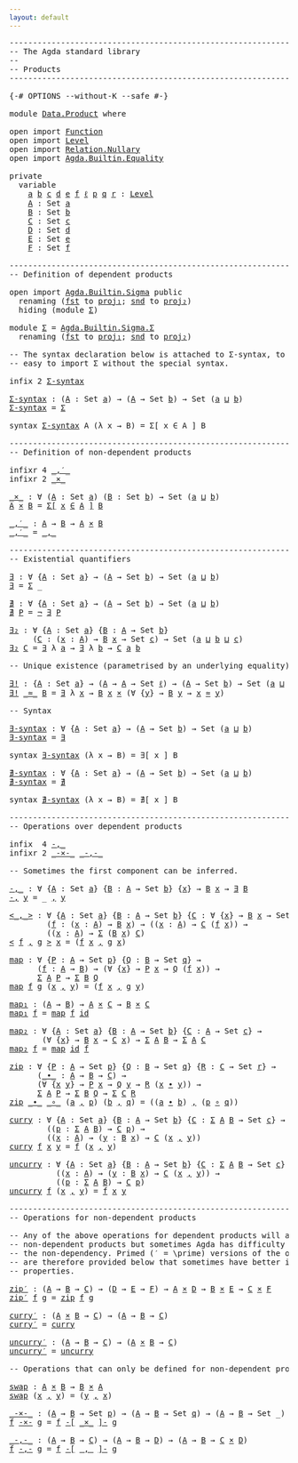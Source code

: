 ```yaml
---
layout: default
---
```


<pre class="Agda">
<a id="1" class="Comment">------------------------------------------------------------------------</a>
<a id="74" class="Comment">-- The Agda standard library</a>
<a id="103" class="Comment">--</a>
<a id="106" class="Comment">-- Products</a>
<a id="118" class="Comment">------------------------------------------------------------------------</a>

<a id="192" class="Symbol">{-#</a> <a id="196" class="Keyword">OPTIONS</a> <a id="204" class="Pragma">--without-K</a> <a id="216" class="Pragma">--safe</a> <a id="223" class="Symbol">#-}</a>

<a id="228" class="Keyword">module</a> <a id="235" href="Data.Product.html" class="Module">Data.Product</a> <a id="248" class="Keyword">where</a>

<a id="255" class="Keyword">open</a> <a id="260" class="Keyword">import</a> <a id="267" href="Function.html" class="Module">Function</a>
<a id="276" class="Keyword">open</a> <a id="281" class="Keyword">import</a> <a id="288" href="Level.html" class="Module">Level</a>
<a id="294" class="Keyword">open</a> <a id="299" class="Keyword">import</a> <a id="306" href="Relation.Nullary.html" class="Module">Relation.Nullary</a>
<a id="323" class="Keyword">open</a> <a id="328" class="Keyword">import</a> <a id="335" href="Agda.Builtin.Equality.html" class="Module">Agda.Builtin.Equality</a>

<a id="358" class="Keyword">private</a>
  <a id="368" class="Keyword">variable</a>
    <a id="381" href="Data.Product.html#381" class="Generalizable">a</a> <a id="383" href="Data.Product.html#383" class="Generalizable">b</a> <a id="385" href="Data.Product.html#385" class="Generalizable">c</a> <a id="387" href="Data.Product.html#387" class="Generalizable">d</a> <a id="389" href="Data.Product.html#389" class="Generalizable">e</a> <a id="391" href="Data.Product.html#391" class="Generalizable">f</a> <a id="393" href="Data.Product.html#393" class="Generalizable">ℓ</a> <a id="395" href="Data.Product.html#395" class="Generalizable">p</a> <a id="397" href="Data.Product.html#397" class="Generalizable">q</a> <a id="399" href="Data.Product.html#399" class="Generalizable">r</a> <a id="401" class="Symbol">:</a> <a id="403" href="Agda.Primitive.html#423" class="Postulate">Level</a>
    <a id="413" href="Data.Product.html#413" class="Generalizable">A</a> <a id="415" class="Symbol">:</a> <a id="417" class="PrimitiveType">Set</a> <a id="421" href="Data.Product.html#381" class="Generalizable">a</a>
    <a id="427" href="Data.Product.html#427" class="Generalizable">B</a> <a id="429" class="Symbol">:</a> <a id="431" class="PrimitiveType">Set</a> <a id="435" href="Data.Product.html#383" class="Generalizable">b</a>
    <a id="441" href="Data.Product.html#441" class="Generalizable">C</a> <a id="443" class="Symbol">:</a> <a id="445" class="PrimitiveType">Set</a> <a id="449" href="Data.Product.html#385" class="Generalizable">c</a>
    <a id="455" href="Data.Product.html#455" class="Generalizable">D</a> <a id="457" class="Symbol">:</a> <a id="459" class="PrimitiveType">Set</a> <a id="463" href="Data.Product.html#387" class="Generalizable">d</a>
    <a id="469" href="Data.Product.html#469" class="Generalizable">E</a> <a id="471" class="Symbol">:</a> <a id="473" class="PrimitiveType">Set</a> <a id="477" href="Data.Product.html#389" class="Generalizable">e</a>
    <a id="483" href="Data.Product.html#483" class="Generalizable">F</a> <a id="485" class="Symbol">:</a> <a id="487" class="PrimitiveType">Set</a> <a id="491" href="Data.Product.html#391" class="Generalizable">f</a>

<a id="494" class="Comment">------------------------------------------------------------------------</a>
<a id="567" class="Comment">-- Definition of dependent products</a>

<a id="604" class="Keyword">open</a> <a id="609" class="Keyword">import</a> <a id="616" href="Agda.Builtin.Sigma.html" class="Module">Agda.Builtin.Sigma</a> <a id="635" class="Keyword">public</a>
  <a id="644" class="Keyword">renaming</a> <a id="653" class="Symbol">(</a><a id="654" href="Agda.Builtin.Sigma.html#252" class="Field">fst</a> <a id="658" class="Symbol">to</a> <a id="Sigma.Σ.fst"></a><a id="661" href="Data.Product.html#661" class="Field">proj₁</a><a id="666" class="Symbol">;</a> <a id="668" href="Agda.Builtin.Sigma.html#264" class="Field">snd</a> <a id="672" class="Symbol">to</a> <a id="Sigma.Σ.snd"></a><a id="675" href="Data.Product.html#675" class="Field">proj₂</a><a id="680" class="Symbol">)</a>
  <a id="684" class="Keyword">hiding</a> <a id="691" class="Symbol">(</a><a id="692" class="Keyword">module</a> <a id="699" href="Agda.Builtin.Sigma.html#166" class="Module">Σ</a><a id="700" class="Symbol">)</a>

<a id="703" class="Keyword">module</a> <a id="Σ"></a><a id="710" href="Data.Product.html#710" class="Module">Σ</a> <a id="712" class="Symbol">=</a> <a id="714" href="Agda.Builtin.Sigma.html#166" class="Module">Agda.Builtin.Sigma.Σ</a>
  <a id="737" class="Keyword">renaming</a> <a id="746" class="Symbol">(</a><a id="747" href="Agda.Builtin.Sigma.html#252" class="Field">fst</a> <a id="751" class="Symbol">to</a> <a id="Sigma.Σ.fst"></a><a id="754" href="Data.Product.html#754" class="Field">proj₁</a><a id="759" class="Symbol">;</a> <a id="761" href="Agda.Builtin.Sigma.html#264" class="Field">snd</a> <a id="765" class="Symbol">to</a> <a id="Sigma.Σ.snd"></a><a id="768" href="Data.Product.html#768" class="Field">proj₂</a><a id="773" class="Symbol">)</a>

<a id="776" class="Comment">-- The syntax declaration below is attached to Σ-syntax, to make it</a>
<a id="844" class="Comment">-- easy to import Σ without the special syntax.</a>

<a id="893" class="Keyword">infix</a> <a id="899" class="Number">2</a> <a id="901" href="Data.Product.html#911" class="Function">Σ-syntax</a>

<a id="Σ-syntax"></a><a id="911" href="Data.Product.html#911" class="Function">Σ-syntax</a> <a id="920" class="Symbol">:</a> <a id="922" class="Symbol">(</a><a id="923" href="Data.Product.html#923" class="Bound">A</a> <a id="925" class="Symbol">:</a> <a id="927" class="PrimitiveType">Set</a> <a id="931" href="Data.Product.html#381" class="Generalizable">a</a><a id="932" class="Symbol">)</a> <a id="934" class="Symbol">→</a> <a id="936" class="Symbol">(</a><a id="937" href="Data.Product.html#923" class="Bound">A</a> <a id="939" class="Symbol">→</a> <a id="941" class="PrimitiveType">Set</a> <a id="945" href="Data.Product.html#383" class="Generalizable">b</a><a id="946" class="Symbol">)</a> <a id="948" class="Symbol">→</a> <a id="950" class="PrimitiveType">Set</a> <a id="954" class="Symbol">(</a><a id="955" href="Data.Product.html#381" class="Generalizable">a</a> <a id="957" href="Agda.Primitive.html#636" class="Primitive Operator">⊔</a> <a id="959" href="Data.Product.html#383" class="Generalizable">b</a><a id="960" class="Symbol">)</a>
<a id="962" href="Data.Product.html#911" class="Function">Σ-syntax</a> <a id="971" class="Symbol">=</a> <a id="973" href="Agda.Builtin.Sigma.html#166" class="Record">Σ</a>

<a id="976" class="Keyword">syntax</a> <a id="983" href="Data.Product.html#911" class="Function">Σ-syntax</a> <a id="992" class="Bound">A</a> <a id="994" class="Symbol">(λ</a> <a id="997" class="Bound">x</a> <a id="999" class="Symbol">→</a> <a id="1001" class="Bound">B</a><a id="1002" class="Symbol">)</a> <a id="1004" class="Symbol">=</a> <a id="1006" class="Function">Σ[</a> <a id="1009" class="Bound">x</a> <a id="1011" class="Function">∈</a> <a id="1013" class="Bound">A</a> <a id="1015" class="Function">]</a> <a id="1017" class="Bound">B</a>

<a id="1020" class="Comment">------------------------------------------------------------------------</a>
<a id="1093" class="Comment">-- Definition of non-dependent products</a>

<a id="1134" class="Keyword">infixr</a> <a id="1141" class="Number">4</a> <a id="1143" href="Data.Product.html#1230" class="Function Operator">_,′_</a>
<a id="1148" class="Keyword">infixr</a> <a id="1155" class="Number">2</a> <a id="1157" href="Data.Product.html#1162" class="Function Operator">_×_</a>

<a id="_×_"></a><a id="1162" href="Data.Product.html#1162" class="Function Operator">_×_</a> <a id="1166" class="Symbol">:</a> <a id="1168" class="Symbol">∀</a> <a id="1170" class="Symbol">(</a><a id="1171" href="Data.Product.html#1171" class="Bound">A</a> <a id="1173" class="Symbol">:</a> <a id="1175" class="PrimitiveType">Set</a> <a id="1179" href="Data.Product.html#381" class="Generalizable">a</a><a id="1180" class="Symbol">)</a> <a id="1182" class="Symbol">(</a><a id="1183" href="Data.Product.html#1183" class="Bound">B</a> <a id="1185" class="Symbol">:</a> <a id="1187" class="PrimitiveType">Set</a> <a id="1191" href="Data.Product.html#383" class="Generalizable">b</a><a id="1192" class="Symbol">)</a> <a id="1194" class="Symbol">→</a> <a id="1196" class="PrimitiveType">Set</a> <a id="1200" class="Symbol">(</a><a id="1201" href="Data.Product.html#381" class="Generalizable">a</a> <a id="1203" href="Agda.Primitive.html#636" class="Primitive Operator">⊔</a> <a id="1205" href="Data.Product.html#383" class="Generalizable">b</a><a id="1206" class="Symbol">)</a>
<a id="1208" href="Data.Product.html#1208" class="Bound">A</a> <a id="1210" href="Data.Product.html#1162" class="Function Operator">×</a> <a id="1212" href="Data.Product.html#1212" class="Bound">B</a> <a id="1214" class="Symbol">=</a> <a id="1216" href="Data.Product.html#911" class="Function">Σ[</a> <a id="1219" href="Data.Product.html#1219" class="Bound">x</a> <a id="1221" href="Data.Product.html#911" class="Function">∈</a> <a id="1223" href="Data.Product.html#1208" class="Bound">A</a> <a id="1225" href="Data.Product.html#911" class="Function">]</a> <a id="1227" href="Data.Product.html#1212" class="Bound">B</a>

<a id="_,′_"></a><a id="1230" href="Data.Product.html#1230" class="Function Operator">_,′_</a> <a id="1235" class="Symbol">:</a> <a id="1237" href="Data.Product.html#413" class="Generalizable">A</a> <a id="1239" class="Symbol">→</a> <a id="1241" href="Data.Product.html#427" class="Generalizable">B</a> <a id="1243" class="Symbol">→</a> <a id="1245" href="Data.Product.html#413" class="Generalizable">A</a> <a id="1247" href="Data.Product.html#1162" class="Function Operator">×</a> <a id="1249" href="Data.Product.html#427" class="Generalizable">B</a>
<a id="1251" href="Data.Product.html#1230" class="Function Operator">_,′_</a> <a id="1256" class="Symbol">=</a> <a id="1258" href="Agda.Builtin.Sigma.html#236" class="InductiveConstructor Operator">_,_</a>

<a id="1263" class="Comment">------------------------------------------------------------------------</a>
<a id="1336" class="Comment">-- Existential quantifiers</a>

<a id="∃"></a><a id="1364" href="Data.Product.html#1364" class="Function">∃</a> <a id="1366" class="Symbol">:</a> <a id="1368" class="Symbol">∀</a> <a id="1370" class="Symbol">{</a><a id="1371" href="Data.Product.html#1371" class="Bound">A</a> <a id="1373" class="Symbol">:</a> <a id="1375" class="PrimitiveType">Set</a> <a id="1379" href="Data.Product.html#381" class="Generalizable">a</a><a id="1380" class="Symbol">}</a> <a id="1382" class="Symbol">→</a> <a id="1384" class="Symbol">(</a><a id="1385" href="Data.Product.html#1371" class="Bound">A</a> <a id="1387" class="Symbol">→</a> <a id="1389" class="PrimitiveType">Set</a> <a id="1393" href="Data.Product.html#383" class="Generalizable">b</a><a id="1394" class="Symbol">)</a> <a id="1396" class="Symbol">→</a> <a id="1398" class="PrimitiveType">Set</a> <a id="1402" class="Symbol">(</a><a id="1403" href="Data.Product.html#381" class="Generalizable">a</a> <a id="1405" href="Agda.Primitive.html#636" class="Primitive Operator">⊔</a> <a id="1407" href="Data.Product.html#383" class="Generalizable">b</a><a id="1408" class="Symbol">)</a>
<a id="1410" href="Data.Product.html#1364" class="Function">∃</a> <a id="1412" class="Symbol">=</a> <a id="1414" href="Agda.Builtin.Sigma.html#166" class="Record">Σ</a> <a id="1416" class="Symbol">_</a>

<a id="∄"></a><a id="1419" href="Data.Product.html#1419" class="Function">∄</a> <a id="1421" class="Symbol">:</a> <a id="1423" class="Symbol">∀</a> <a id="1425" class="Symbol">{</a><a id="1426" href="Data.Product.html#1426" class="Bound">A</a> <a id="1428" class="Symbol">:</a> <a id="1430" class="PrimitiveType">Set</a> <a id="1434" href="Data.Product.html#381" class="Generalizable">a</a><a id="1435" class="Symbol">}</a> <a id="1437" class="Symbol">→</a> <a id="1439" class="Symbol">(</a><a id="1440" href="Data.Product.html#1426" class="Bound">A</a> <a id="1442" class="Symbol">→</a> <a id="1444" class="PrimitiveType">Set</a> <a id="1448" href="Data.Product.html#383" class="Generalizable">b</a><a id="1449" class="Symbol">)</a> <a id="1451" class="Symbol">→</a> <a id="1453" class="PrimitiveType">Set</a> <a id="1457" class="Symbol">(</a><a id="1458" href="Data.Product.html#381" class="Generalizable">a</a> <a id="1460" href="Agda.Primitive.html#636" class="Primitive Operator">⊔</a> <a id="1462" href="Data.Product.html#383" class="Generalizable">b</a><a id="1463" class="Symbol">)</a>
<a id="1465" href="Data.Product.html#1419" class="Function">∄</a> <a id="1467" href="Data.Product.html#1467" class="Bound">P</a> <a id="1469" class="Symbol">=</a> <a id="1471" href="Relation.Nullary.html#535" class="Function Operator">¬</a> <a id="1473" href="Data.Product.html#1364" class="Function">∃</a> <a id="1475" href="Data.Product.html#1467" class="Bound">P</a>

<a id="∃₂"></a><a id="1478" href="Data.Product.html#1478" class="Function">∃₂</a> <a id="1481" class="Symbol">:</a> <a id="1483" class="Symbol">∀</a> <a id="1485" class="Symbol">{</a><a id="1486" href="Data.Product.html#1486" class="Bound">A</a> <a id="1488" class="Symbol">:</a> <a id="1490" class="PrimitiveType">Set</a> <a id="1494" href="Data.Product.html#381" class="Generalizable">a</a><a id="1495" class="Symbol">}</a> <a id="1497" class="Symbol">{</a><a id="1498" href="Data.Product.html#1498" class="Bound">B</a> <a id="1500" class="Symbol">:</a> <a id="1502" href="Data.Product.html#1486" class="Bound">A</a> <a id="1504" class="Symbol">→</a> <a id="1506" class="PrimitiveType">Set</a> <a id="1510" href="Data.Product.html#383" class="Generalizable">b</a><a id="1511" class="Symbol">}</a>
     <a id="1518" class="Symbol">(</a><a id="1519" href="Data.Product.html#1519" class="Bound">C</a> <a id="1521" class="Symbol">:</a> <a id="1523" class="Symbol">(</a><a id="1524" href="Data.Product.html#1524" class="Bound">x</a> <a id="1526" class="Symbol">:</a> <a id="1528" href="Data.Product.html#1486" class="Bound">A</a><a id="1529" class="Symbol">)</a> <a id="1531" class="Symbol">→</a> <a id="1533" href="Data.Product.html#1498" class="Bound">B</a> <a id="1535" href="Data.Product.html#1524" class="Bound">x</a> <a id="1537" class="Symbol">→</a> <a id="1539" class="PrimitiveType">Set</a> <a id="1543" href="Data.Product.html#385" class="Generalizable">c</a><a id="1544" class="Symbol">)</a> <a id="1546" class="Symbol">→</a> <a id="1548" class="PrimitiveType">Set</a> <a id="1552" class="Symbol">(</a><a id="1553" href="Data.Product.html#381" class="Generalizable">a</a> <a id="1555" href="Agda.Primitive.html#636" class="Primitive Operator">⊔</a> <a id="1557" href="Data.Product.html#383" class="Generalizable">b</a> <a id="1559" href="Agda.Primitive.html#636" class="Primitive Operator">⊔</a> <a id="1561" href="Data.Product.html#385" class="Generalizable">c</a><a id="1562" class="Symbol">)</a>
<a id="1564" href="Data.Product.html#1478" class="Function">∃₂</a> <a id="1567" href="Data.Product.html#1567" class="Bound">C</a> <a id="1569" class="Symbol">=</a> <a id="1571" href="Data.Product.html#1364" class="Function">∃</a> <a id="1573" class="Symbol">λ</a> <a id="1575" href="Data.Product.html#1575" class="Bound">a</a> <a id="1577" class="Symbol">→</a> <a id="1579" href="Data.Product.html#1364" class="Function">∃</a> <a id="1581" class="Symbol">λ</a> <a id="1583" href="Data.Product.html#1583" class="Bound">b</a> <a id="1585" class="Symbol">→</a> <a id="1587" href="Data.Product.html#1567" class="Bound">C</a> <a id="1589" href="Data.Product.html#1575" class="Bound">a</a> <a id="1591" href="Data.Product.html#1583" class="Bound">b</a>

<a id="1594" class="Comment">-- Unique existence (parametrised by an underlying equality).</a>

<a id="∃!"></a><a id="1657" href="Data.Product.html#1657" class="Function">∃!</a> <a id="1660" class="Symbol">:</a> <a id="1662" class="Symbol">{</a><a id="1663" href="Data.Product.html#1663" class="Bound">A</a> <a id="1665" class="Symbol">:</a> <a id="1667" class="PrimitiveType">Set</a> <a id="1671" href="Data.Product.html#381" class="Generalizable">a</a><a id="1672" class="Symbol">}</a> <a id="1674" class="Symbol">→</a> <a id="1676" class="Symbol">(</a><a id="1677" href="Data.Product.html#1663" class="Bound">A</a> <a id="1679" class="Symbol">→</a> <a id="1681" href="Data.Product.html#1663" class="Bound">A</a> <a id="1683" class="Symbol">→</a> <a id="1685" class="PrimitiveType">Set</a> <a id="1689" href="Data.Product.html#393" class="Generalizable">ℓ</a><a id="1690" class="Symbol">)</a> <a id="1692" class="Symbol">→</a> <a id="1694" class="Symbol">(</a><a id="1695" href="Data.Product.html#1663" class="Bound">A</a> <a id="1697" class="Symbol">→</a> <a id="1699" class="PrimitiveType">Set</a> <a id="1703" href="Data.Product.html#383" class="Generalizable">b</a><a id="1704" class="Symbol">)</a> <a id="1706" class="Symbol">→</a> <a id="1708" class="PrimitiveType">Set</a> <a id="1712" class="Symbol">(</a><a id="1713" href="Data.Product.html#381" class="Generalizable">a</a> <a id="1715" href="Agda.Primitive.html#636" class="Primitive Operator">⊔</a> <a id="1717" href="Data.Product.html#383" class="Generalizable">b</a> <a id="1719" href="Agda.Primitive.html#636" class="Primitive Operator">⊔</a> <a id="1721" href="Data.Product.html#393" class="Generalizable">ℓ</a><a id="1722" class="Symbol">)</a>
<a id="1724" href="Data.Product.html#1657" class="Function">∃!</a> <a id="1727" href="Data.Product.html#1727" class="Bound Operator">_≈_</a> <a id="1731" href="Data.Product.html#1731" class="Bound">B</a> <a id="1733" class="Symbol">=</a> <a id="1735" href="Data.Product.html#1364" class="Function">∃</a> <a id="1737" class="Symbol">λ</a> <a id="1739" href="Data.Product.html#1739" class="Bound">x</a> <a id="1741" class="Symbol">→</a> <a id="1743" href="Data.Product.html#1731" class="Bound">B</a> <a id="1745" href="Data.Product.html#1739" class="Bound">x</a> <a id="1747" href="Data.Product.html#1162" class="Function Operator">×</a> <a id="1749" class="Symbol">(∀</a> <a id="1752" class="Symbol">{</a><a id="1753" href="Data.Product.html#1753" class="Bound">y</a><a id="1754" class="Symbol">}</a> <a id="1756" class="Symbol">→</a> <a id="1758" href="Data.Product.html#1731" class="Bound">B</a> <a id="1760" href="Data.Product.html#1753" class="Bound">y</a> <a id="1762" class="Symbol">→</a> <a id="1764" href="Data.Product.html#1739" class="Bound">x</a> <a id="1766" href="Data.Product.html#1727" class="Bound Operator">≈</a> <a id="1768" href="Data.Product.html#1753" class="Bound">y</a><a id="1769" class="Symbol">)</a>

<a id="1772" class="Comment">-- Syntax</a>

<a id="∃-syntax"></a><a id="1783" href="Data.Product.html#1783" class="Function">∃-syntax</a> <a id="1792" class="Symbol">:</a> <a id="1794" class="Symbol">∀</a> <a id="1796" class="Symbol">{</a><a id="1797" href="Data.Product.html#1797" class="Bound">A</a> <a id="1799" class="Symbol">:</a> <a id="1801" class="PrimitiveType">Set</a> <a id="1805" href="Data.Product.html#381" class="Generalizable">a</a><a id="1806" class="Symbol">}</a> <a id="1808" class="Symbol">→</a> <a id="1810" class="Symbol">(</a><a id="1811" href="Data.Product.html#1797" class="Bound">A</a> <a id="1813" class="Symbol">→</a> <a id="1815" class="PrimitiveType">Set</a> <a id="1819" href="Data.Product.html#383" class="Generalizable">b</a><a id="1820" class="Symbol">)</a> <a id="1822" class="Symbol">→</a> <a id="1824" class="PrimitiveType">Set</a> <a id="1828" class="Symbol">(</a><a id="1829" href="Data.Product.html#381" class="Generalizable">a</a> <a id="1831" href="Agda.Primitive.html#636" class="Primitive Operator">⊔</a> <a id="1833" href="Data.Product.html#383" class="Generalizable">b</a><a id="1834" class="Symbol">)</a>
<a id="1836" href="Data.Product.html#1783" class="Function">∃-syntax</a> <a id="1845" class="Symbol">=</a> <a id="1847" href="Data.Product.html#1364" class="Function">∃</a>

<a id="1850" class="Keyword">syntax</a> <a id="1857" href="Data.Product.html#1783" class="Function">∃-syntax</a> <a id="1866" class="Symbol">(λ</a> <a id="1869" class="Bound">x</a> <a id="1871" class="Symbol">→</a> <a id="1873" class="Bound">B</a><a id="1874" class="Symbol">)</a> <a id="1876" class="Symbol">=</a> <a id="1878" class="Function">∃[</a> <a id="1881" class="Bound">x</a> <a id="1883" class="Function">]</a> <a id="1885" class="Bound">B</a>

<a id="∄-syntax"></a><a id="1888" href="Data.Product.html#1888" class="Function">∄-syntax</a> <a id="1897" class="Symbol">:</a> <a id="1899" class="Symbol">∀</a> <a id="1901" class="Symbol">{</a><a id="1902" href="Data.Product.html#1902" class="Bound">A</a> <a id="1904" class="Symbol">:</a> <a id="1906" class="PrimitiveType">Set</a> <a id="1910" href="Data.Product.html#381" class="Generalizable">a</a><a id="1911" class="Symbol">}</a> <a id="1913" class="Symbol">→</a> <a id="1915" class="Symbol">(</a><a id="1916" href="Data.Product.html#1902" class="Bound">A</a> <a id="1918" class="Symbol">→</a> <a id="1920" class="PrimitiveType">Set</a> <a id="1924" href="Data.Product.html#383" class="Generalizable">b</a><a id="1925" class="Symbol">)</a> <a id="1927" class="Symbol">→</a> <a id="1929" class="PrimitiveType">Set</a> <a id="1933" class="Symbol">(</a><a id="1934" href="Data.Product.html#381" class="Generalizable">a</a> <a id="1936" href="Agda.Primitive.html#636" class="Primitive Operator">⊔</a> <a id="1938" href="Data.Product.html#383" class="Generalizable">b</a><a id="1939" class="Symbol">)</a>
<a id="1941" href="Data.Product.html#1888" class="Function">∄-syntax</a> <a id="1950" class="Symbol">=</a> <a id="1952" href="Data.Product.html#1419" class="Function">∄</a>

<a id="1955" class="Keyword">syntax</a> <a id="1962" href="Data.Product.html#1888" class="Function">∄-syntax</a> <a id="1971" class="Symbol">(λ</a> <a id="1974" class="Bound">x</a> <a id="1976" class="Symbol">→</a> <a id="1978" class="Bound">B</a><a id="1979" class="Symbol">)</a> <a id="1981" class="Symbol">=</a> <a id="1983" class="Function">∄[</a> <a id="1986" class="Bound">x</a> <a id="1988" class="Function">]</a> <a id="1990" class="Bound">B</a>

<a id="1993" class="Comment">------------------------------------------------------------------------</a>
<a id="2066" class="Comment">-- Operations over dependent products</a>

<a id="2105" class="Keyword">infix</a>  <a id="2112" class="Number">4</a> <a id="2114" href="Data.Product.html#2191" class="Function Operator">-,_</a>
<a id="2118" class="Keyword">infixr</a> <a id="2125" class="Number">2</a> <a id="2127" href="Data.Product.html#3973" class="Function Operator">_-×-_</a> <a id="2133" href="Data.Product.html#4058" class="Function Operator">_-,-_</a>

<a id="2140" class="Comment">-- Sometimes the first component can be inferred.</a>

<a id="-,_"></a><a id="2191" href="Data.Product.html#2191" class="Function Operator">-,_</a> <a id="2195" class="Symbol">:</a> <a id="2197" class="Symbol">∀</a> <a id="2199" class="Symbol">{</a><a id="2200" href="Data.Product.html#2200" class="Bound">A</a> <a id="2202" class="Symbol">:</a> <a id="2204" class="PrimitiveType">Set</a> <a id="2208" href="Data.Product.html#381" class="Generalizable">a</a><a id="2209" class="Symbol">}</a> <a id="2211" class="Symbol">{</a><a id="2212" href="Data.Product.html#2212" class="Bound">B</a> <a id="2214" class="Symbol">:</a> <a id="2216" href="Data.Product.html#2200" class="Bound">A</a> <a id="2218" class="Symbol">→</a> <a id="2220" class="PrimitiveType">Set</a> <a id="2224" href="Data.Product.html#383" class="Generalizable">b</a><a id="2225" class="Symbol">}</a> <a id="2227" class="Symbol">{</a><a id="2228" href="Data.Product.html#2228" class="Bound">x</a><a id="2229" class="Symbol">}</a> <a id="2231" class="Symbol">→</a> <a id="2233" href="Data.Product.html#2212" class="Bound">B</a> <a id="2235" href="Data.Product.html#2228" class="Bound">x</a> <a id="2237" class="Symbol">→</a> <a id="2239" href="Data.Product.html#1364" class="Function">∃</a> <a id="2241" href="Data.Product.html#2212" class="Bound">B</a>
<a id="2243" href="Data.Product.html#2191" class="Function Operator">-,</a> <a id="2246" href="Data.Product.html#2246" class="Bound">y</a> <a id="2248" class="Symbol">=</a> <a id="2250" class="Symbol">_</a> <a id="2252" href="Agda.Builtin.Sigma.html#236" class="InductiveConstructor Operator">,</a> <a id="2254" href="Data.Product.html#2246" class="Bound">y</a>

<a id="&lt;_,_&gt;"></a><a id="2257" href="Data.Product.html#2257" class="Function Operator">&lt;_,_&gt;</a> <a id="2263" class="Symbol">:</a> <a id="2265" class="Symbol">∀</a> <a id="2267" class="Symbol">{</a><a id="2268" href="Data.Product.html#2268" class="Bound">A</a> <a id="2270" class="Symbol">:</a> <a id="2272" class="PrimitiveType">Set</a> <a id="2276" href="Data.Product.html#381" class="Generalizable">a</a><a id="2277" class="Symbol">}</a> <a id="2279" class="Symbol">{</a><a id="2280" href="Data.Product.html#2280" class="Bound">B</a> <a id="2282" class="Symbol">:</a> <a id="2284" href="Data.Product.html#2268" class="Bound">A</a> <a id="2286" class="Symbol">→</a> <a id="2288" class="PrimitiveType">Set</a> <a id="2292" href="Data.Product.html#383" class="Generalizable">b</a><a id="2293" class="Symbol">}</a> <a id="2295" class="Symbol">{</a><a id="2296" href="Data.Product.html#2296" class="Bound">C</a> <a id="2298" class="Symbol">:</a> <a id="2300" class="Symbol">∀</a> <a id="2302" class="Symbol">{</a><a id="2303" href="Data.Product.html#2303" class="Bound">x</a><a id="2304" class="Symbol">}</a> <a id="2306" class="Symbol">→</a> <a id="2308" href="Data.Product.html#2280" class="Bound">B</a> <a id="2310" href="Data.Product.html#2303" class="Bound">x</a> <a id="2312" class="Symbol">→</a> <a id="2314" class="PrimitiveType">Set</a> <a id="2318" href="Data.Product.html#385" class="Generalizable">c</a><a id="2319" class="Symbol">}</a>
        <a id="2329" class="Symbol">(</a><a id="2330" href="Data.Product.html#2330" class="Bound">f</a> <a id="2332" class="Symbol">:</a> <a id="2334" class="Symbol">(</a><a id="2335" href="Data.Product.html#2335" class="Bound">x</a> <a id="2337" class="Symbol">:</a> <a id="2339" href="Data.Product.html#2268" class="Bound">A</a><a id="2340" class="Symbol">)</a> <a id="2342" class="Symbol">→</a> <a id="2344" href="Data.Product.html#2280" class="Bound">B</a> <a id="2346" href="Data.Product.html#2335" class="Bound">x</a><a id="2347" class="Symbol">)</a> <a id="2349" class="Symbol">→</a> <a id="2351" class="Symbol">((</a><a id="2353" href="Data.Product.html#2353" class="Bound">x</a> <a id="2355" class="Symbol">:</a> <a id="2357" href="Data.Product.html#2268" class="Bound">A</a><a id="2358" class="Symbol">)</a> <a id="2360" class="Symbol">→</a> <a id="2362" href="Data.Product.html#2296" class="Bound">C</a> <a id="2364" class="Symbol">(</a><a id="2365" href="Data.Product.html#2330" class="Bound">f</a> <a id="2367" href="Data.Product.html#2353" class="Bound">x</a><a id="2368" class="Symbol">))</a> <a id="2371" class="Symbol">→</a>
        <a id="2381" class="Symbol">((</a><a id="2383" href="Data.Product.html#2383" class="Bound">x</a> <a id="2385" class="Symbol">:</a> <a id="2387" href="Data.Product.html#2268" class="Bound">A</a><a id="2388" class="Symbol">)</a> <a id="2390" class="Symbol">→</a> <a id="2392" href="Agda.Builtin.Sigma.html#166" class="Record">Σ</a> <a id="2394" class="Symbol">(</a><a id="2395" href="Data.Product.html#2280" class="Bound">B</a> <a id="2397" href="Data.Product.html#2383" class="Bound">x</a><a id="2398" class="Symbol">)</a> <a id="2400" href="Data.Product.html#2296" class="Bound">C</a><a id="2401" class="Symbol">)</a>
<a id="2403" href="Data.Product.html#2257" class="Function Operator">&lt;</a> <a id="2405" href="Data.Product.html#2405" class="Bound">f</a> <a id="2407" href="Data.Product.html#2257" class="Function Operator">,</a> <a id="2409" href="Data.Product.html#2409" class="Bound">g</a> <a id="2411" href="Data.Product.html#2257" class="Function Operator">&gt;</a> <a id="2413" href="Data.Product.html#2413" class="Bound">x</a> <a id="2415" class="Symbol">=</a> <a id="2417" class="Symbol">(</a><a id="2418" href="Data.Product.html#2405" class="Bound">f</a> <a id="2420" href="Data.Product.html#2413" class="Bound">x</a> <a id="2422" href="Agda.Builtin.Sigma.html#236" class="InductiveConstructor Operator">,</a> <a id="2424" href="Data.Product.html#2409" class="Bound">g</a> <a id="2426" href="Data.Product.html#2413" class="Bound">x</a><a id="2427" class="Symbol">)</a>

<a id="map"></a><a id="2430" href="Data.Product.html#2430" class="Function">map</a> <a id="2434" class="Symbol">:</a> <a id="2436" class="Symbol">∀</a> <a id="2438" class="Symbol">{</a><a id="2439" href="Data.Product.html#2439" class="Bound">P</a> <a id="2441" class="Symbol">:</a> <a id="2443" href="Data.Product.html#413" class="Generalizable">A</a> <a id="2445" class="Symbol">→</a> <a id="2447" class="PrimitiveType">Set</a> <a id="2451" href="Data.Product.html#395" class="Generalizable">p</a><a id="2452" class="Symbol">}</a> <a id="2454" class="Symbol">{</a><a id="2455" href="Data.Product.html#2455" class="Bound">Q</a> <a id="2457" class="Symbol">:</a> <a id="2459" href="Data.Product.html#427" class="Generalizable">B</a> <a id="2461" class="Symbol">→</a> <a id="2463" class="PrimitiveType">Set</a> <a id="2467" href="Data.Product.html#397" class="Generalizable">q</a><a id="2468" class="Symbol">}</a> <a id="2470" class="Symbol">→</a>
      <a id="2478" class="Symbol">(</a><a id="2479" href="Data.Product.html#2479" class="Bound">f</a> <a id="2481" class="Symbol">:</a> <a id="2483" href="Data.Product.html#413" class="Generalizable">A</a> <a id="2485" class="Symbol">→</a> <a id="2487" href="Data.Product.html#427" class="Generalizable">B</a><a id="2488" class="Symbol">)</a> <a id="2490" class="Symbol">→</a> <a id="2492" class="Symbol">(∀</a> <a id="2495" class="Symbol">{</a><a id="2496" href="Data.Product.html#2496" class="Bound">x</a><a id="2497" class="Symbol">}</a> <a id="2499" class="Symbol">→</a> <a id="2501" href="Data.Product.html#2439" class="Bound">P</a> <a id="2503" href="Data.Product.html#2496" class="Bound">x</a> <a id="2505" class="Symbol">→</a> <a id="2507" href="Data.Product.html#2455" class="Bound">Q</a> <a id="2509" class="Symbol">(</a><a id="2510" href="Data.Product.html#2479" class="Bound">f</a> <a id="2512" href="Data.Product.html#2496" class="Bound">x</a><a id="2513" class="Symbol">))</a> <a id="2516" class="Symbol">→</a>
      <a id="2524" href="Agda.Builtin.Sigma.html#166" class="Record">Σ</a> <a id="2526" href="Data.Product.html#413" class="Generalizable">A</a> <a id="2528" href="Data.Product.html#2439" class="Bound">P</a> <a id="2530" class="Symbol">→</a> <a id="2532" href="Agda.Builtin.Sigma.html#166" class="Record">Σ</a> <a id="2534" href="Data.Product.html#427" class="Generalizable">B</a> <a id="2536" href="Data.Product.html#2455" class="Bound">Q</a>
<a id="2538" href="Data.Product.html#2430" class="Function">map</a> <a id="2542" href="Data.Product.html#2542" class="Bound">f</a> <a id="2544" href="Data.Product.html#2544" class="Bound">g</a> <a id="2546" class="Symbol">(</a><a id="2547" href="Data.Product.html#2547" class="Bound">x</a> <a id="2549" href="Agda.Builtin.Sigma.html#236" class="InductiveConstructor Operator">,</a> <a id="2551" href="Data.Product.html#2551" class="Bound">y</a><a id="2552" class="Symbol">)</a> <a id="2554" class="Symbol">=</a> <a id="2556" class="Symbol">(</a><a id="2557" href="Data.Product.html#2542" class="Bound">f</a> <a id="2559" href="Data.Product.html#2547" class="Bound">x</a> <a id="2561" href="Agda.Builtin.Sigma.html#236" class="InductiveConstructor Operator">,</a> <a id="2563" href="Data.Product.html#2544" class="Bound">g</a> <a id="2565" href="Data.Product.html#2551" class="Bound">y</a><a id="2566" class="Symbol">)</a>

<a id="map₁"></a><a id="2569" href="Data.Product.html#2569" class="Function">map₁</a> <a id="2574" class="Symbol">:</a> <a id="2576" class="Symbol">(</a><a id="2577" href="Data.Product.html#413" class="Generalizable">A</a> <a id="2579" class="Symbol">→</a> <a id="2581" href="Data.Product.html#427" class="Generalizable">B</a><a id="2582" class="Symbol">)</a> <a id="2584" class="Symbol">→</a> <a id="2586" href="Data.Product.html#413" class="Generalizable">A</a> <a id="2588" href="Data.Product.html#1162" class="Function Operator">×</a> <a id="2590" href="Data.Product.html#441" class="Generalizable">C</a> <a id="2592" class="Symbol">→</a> <a id="2594" href="Data.Product.html#427" class="Generalizable">B</a> <a id="2596" href="Data.Product.html#1162" class="Function Operator">×</a> <a id="2598" href="Data.Product.html#441" class="Generalizable">C</a>
<a id="2600" href="Data.Product.html#2569" class="Function">map₁</a> <a id="2605" href="Data.Product.html#2605" class="Bound">f</a> <a id="2607" class="Symbol">=</a> <a id="2609" href="Data.Product.html#2430" class="Function">map</a> <a id="2613" href="Data.Product.html#2605" class="Bound">f</a> <a id="2615" href="Function.html#708" class="Function">id</a>

<a id="map₂"></a><a id="2619" href="Data.Product.html#2619" class="Function">map₂</a> <a id="2624" class="Symbol">:</a> <a id="2626" class="Symbol">∀</a> <a id="2628" class="Symbol">{</a><a id="2629" href="Data.Product.html#2629" class="Bound">A</a> <a id="2631" class="Symbol">:</a> <a id="2633" class="PrimitiveType">Set</a> <a id="2637" href="Data.Product.html#381" class="Generalizable">a</a><a id="2638" class="Symbol">}</a> <a id="2640" class="Symbol">{</a><a id="2641" href="Data.Product.html#2641" class="Bound">B</a> <a id="2643" class="Symbol">:</a> <a id="2645" href="Data.Product.html#2629" class="Bound">A</a> <a id="2647" class="Symbol">→</a> <a id="2649" class="PrimitiveType">Set</a> <a id="2653" href="Data.Product.html#383" class="Generalizable">b</a><a id="2654" class="Symbol">}</a> <a id="2656" class="Symbol">{</a><a id="2657" href="Data.Product.html#2657" class="Bound">C</a> <a id="2659" class="Symbol">:</a> <a id="2661" href="Data.Product.html#2629" class="Bound">A</a> <a id="2663" class="Symbol">→</a> <a id="2665" class="PrimitiveType">Set</a> <a id="2669" href="Data.Product.html#385" class="Generalizable">c</a><a id="2670" class="Symbol">}</a> <a id="2672" class="Symbol">→</a>
       <a id="2681" class="Symbol">(∀</a> <a id="2684" class="Symbol">{</a><a id="2685" href="Data.Product.html#2685" class="Bound">x</a><a id="2686" class="Symbol">}</a> <a id="2688" class="Symbol">→</a> <a id="2690" href="Data.Product.html#2641" class="Bound">B</a> <a id="2692" href="Data.Product.html#2685" class="Bound">x</a> <a id="2694" class="Symbol">→</a> <a id="2696" href="Data.Product.html#2657" class="Bound">C</a> <a id="2698" href="Data.Product.html#2685" class="Bound">x</a><a id="2699" class="Symbol">)</a> <a id="2701" class="Symbol">→</a> <a id="2703" href="Agda.Builtin.Sigma.html#166" class="Record">Σ</a> <a id="2705" href="Data.Product.html#2629" class="Bound">A</a> <a id="2707" href="Data.Product.html#2641" class="Bound">B</a> <a id="2709" class="Symbol">→</a> <a id="2711" href="Agda.Builtin.Sigma.html#166" class="Record">Σ</a> <a id="2713" href="Data.Product.html#2629" class="Bound">A</a> <a id="2715" href="Data.Product.html#2657" class="Bound">C</a>
<a id="2717" href="Data.Product.html#2619" class="Function">map₂</a> <a id="2722" href="Data.Product.html#2722" class="Bound">f</a> <a id="2724" class="Symbol">=</a> <a id="2726" href="Data.Product.html#2430" class="Function">map</a> <a id="2730" href="Function.html#708" class="Function">id</a> <a id="2733" href="Data.Product.html#2722" class="Bound">f</a>

<a id="zip"></a><a id="2736" href="Data.Product.html#2736" class="Function">zip</a> <a id="2740" class="Symbol">:</a> <a id="2742" class="Symbol">∀</a> <a id="2744" class="Symbol">{</a><a id="2745" href="Data.Product.html#2745" class="Bound">P</a> <a id="2747" class="Symbol">:</a> <a id="2749" href="Data.Product.html#413" class="Generalizable">A</a> <a id="2751" class="Symbol">→</a> <a id="2753" class="PrimitiveType">Set</a> <a id="2757" href="Data.Product.html#395" class="Generalizable">p</a><a id="2758" class="Symbol">}</a> <a id="2760" class="Symbol">{</a><a id="2761" href="Data.Product.html#2761" class="Bound">Q</a> <a id="2763" class="Symbol">:</a> <a id="2765" href="Data.Product.html#427" class="Generalizable">B</a> <a id="2767" class="Symbol">→</a> <a id="2769" class="PrimitiveType">Set</a> <a id="2773" href="Data.Product.html#397" class="Generalizable">q</a><a id="2774" class="Symbol">}</a> <a id="2776" class="Symbol">{</a><a id="2777" href="Data.Product.html#2777" class="Bound">R</a> <a id="2779" class="Symbol">:</a> <a id="2781" href="Data.Product.html#441" class="Generalizable">C</a> <a id="2783" class="Symbol">→</a> <a id="2785" class="PrimitiveType">Set</a> <a id="2789" href="Data.Product.html#399" class="Generalizable">r</a><a id="2790" class="Symbol">}</a> <a id="2792" class="Symbol">→</a>
      <a id="2800" class="Symbol">(</a><a id="2801" href="Data.Product.html#2801" class="Bound Operator">_∙_</a> <a id="2805" class="Symbol">:</a> <a id="2807" href="Data.Product.html#413" class="Generalizable">A</a> <a id="2809" class="Symbol">→</a> <a id="2811" href="Data.Product.html#427" class="Generalizable">B</a> <a id="2813" class="Symbol">→</a> <a id="2815" href="Data.Product.html#441" class="Generalizable">C</a><a id="2816" class="Symbol">)</a> <a id="2818" class="Symbol">→</a>
      <a id="2826" class="Symbol">(∀</a> <a id="2829" class="Symbol">{</a><a id="2830" href="Data.Product.html#2830" class="Bound">x</a> <a id="2832" href="Data.Product.html#2832" class="Bound">y</a><a id="2833" class="Symbol">}</a> <a id="2835" class="Symbol">→</a> <a id="2837" href="Data.Product.html#2745" class="Bound">P</a> <a id="2839" href="Data.Product.html#2830" class="Bound">x</a> <a id="2841" class="Symbol">→</a> <a id="2843" href="Data.Product.html#2761" class="Bound">Q</a> <a id="2845" href="Data.Product.html#2832" class="Bound">y</a> <a id="2847" class="Symbol">→</a> <a id="2849" href="Data.Product.html#2777" class="Bound">R</a> <a id="2851" class="Symbol">(</a><a id="2852" href="Data.Product.html#2830" class="Bound">x</a> <a id="2854" href="Data.Product.html#2801" class="Bound Operator">∙</a> <a id="2856" href="Data.Product.html#2832" class="Bound">y</a><a id="2857" class="Symbol">))</a> <a id="2860" class="Symbol">→</a>
      <a id="2868" href="Agda.Builtin.Sigma.html#166" class="Record">Σ</a> <a id="2870" href="Data.Product.html#413" class="Generalizable">A</a> <a id="2872" href="Data.Product.html#2745" class="Bound">P</a> <a id="2874" class="Symbol">→</a> <a id="2876" href="Agda.Builtin.Sigma.html#166" class="Record">Σ</a> <a id="2878" href="Data.Product.html#427" class="Generalizable">B</a> <a id="2880" href="Data.Product.html#2761" class="Bound">Q</a> <a id="2882" class="Symbol">→</a> <a id="2884" href="Agda.Builtin.Sigma.html#166" class="Record">Σ</a> <a id="2886" href="Data.Product.html#441" class="Generalizable">C</a> <a id="2888" href="Data.Product.html#2777" class="Bound">R</a>
<a id="2890" href="Data.Product.html#2736" class="Function">zip</a> <a id="2894" href="Data.Product.html#2894" class="Bound Operator">_∙_</a> <a id="2898" href="Data.Product.html#2898" class="Bound Operator">_∘_</a> <a id="2902" class="Symbol">(</a><a id="2903" href="Data.Product.html#2903" class="Bound">a</a> <a id="2905" href="Agda.Builtin.Sigma.html#236" class="InductiveConstructor Operator">,</a> <a id="2907" href="Data.Product.html#2907" class="Bound">p</a><a id="2908" class="Symbol">)</a> <a id="2910" class="Symbol">(</a><a id="2911" href="Data.Product.html#2911" class="Bound">b</a> <a id="2913" href="Agda.Builtin.Sigma.html#236" class="InductiveConstructor Operator">,</a> <a id="2915" href="Data.Product.html#2915" class="Bound">q</a><a id="2916" class="Symbol">)</a> <a id="2918" class="Symbol">=</a> <a id="2920" class="Symbol">((</a><a id="2922" href="Data.Product.html#2903" class="Bound">a</a> <a id="2924" href="Data.Product.html#2894" class="Bound Operator">∙</a> <a id="2926" href="Data.Product.html#2911" class="Bound">b</a><a id="2927" class="Symbol">)</a> <a id="2929" href="Agda.Builtin.Sigma.html#236" class="InductiveConstructor Operator">,</a> <a id="2931" class="Symbol">(</a><a id="2932" href="Data.Product.html#2907" class="Bound">p</a> <a id="2934" href="Data.Product.html#2898" class="Bound Operator">∘</a> <a id="2936" href="Data.Product.html#2915" class="Bound">q</a><a id="2937" class="Symbol">))</a>

<a id="curry"></a><a id="2941" href="Data.Product.html#2941" class="Function">curry</a> <a id="2947" class="Symbol">:</a> <a id="2949" class="Symbol">∀</a> <a id="2951" class="Symbol">{</a><a id="2952" href="Data.Product.html#2952" class="Bound">A</a> <a id="2954" class="Symbol">:</a> <a id="2956" class="PrimitiveType">Set</a> <a id="2960" href="Data.Product.html#381" class="Generalizable">a</a><a id="2961" class="Symbol">}</a> <a id="2963" class="Symbol">{</a><a id="2964" href="Data.Product.html#2964" class="Bound">B</a> <a id="2966" class="Symbol">:</a> <a id="2968" href="Data.Product.html#2952" class="Bound">A</a> <a id="2970" class="Symbol">→</a> <a id="2972" class="PrimitiveType">Set</a> <a id="2976" href="Data.Product.html#383" class="Generalizable">b</a><a id="2977" class="Symbol">}</a> <a id="2979" class="Symbol">{</a><a id="2980" href="Data.Product.html#2980" class="Bound">C</a> <a id="2982" class="Symbol">:</a> <a id="2984" href="Agda.Builtin.Sigma.html#166" class="Record">Σ</a> <a id="2986" href="Data.Product.html#2952" class="Bound">A</a> <a id="2988" href="Data.Product.html#2964" class="Bound">B</a> <a id="2990" class="Symbol">→</a> <a id="2992" class="PrimitiveType">Set</a> <a id="2996" href="Data.Product.html#385" class="Generalizable">c</a><a id="2997" class="Symbol">}</a> <a id="2999" class="Symbol">→</a>
        <a id="3009" class="Symbol">((</a><a id="3011" href="Data.Product.html#3011" class="Bound">p</a> <a id="3013" class="Symbol">:</a> <a id="3015" href="Agda.Builtin.Sigma.html#166" class="Record">Σ</a> <a id="3017" href="Data.Product.html#2952" class="Bound">A</a> <a id="3019" href="Data.Product.html#2964" class="Bound">B</a><a id="3020" class="Symbol">)</a> <a id="3022" class="Symbol">→</a> <a id="3024" href="Data.Product.html#2980" class="Bound">C</a> <a id="3026" href="Data.Product.html#3011" class="Bound">p</a><a id="3027" class="Symbol">)</a> <a id="3029" class="Symbol">→</a>
        <a id="3039" class="Symbol">((</a><a id="3041" href="Data.Product.html#3041" class="Bound">x</a> <a id="3043" class="Symbol">:</a> <a id="3045" href="Data.Product.html#2952" class="Bound">A</a><a id="3046" class="Symbol">)</a> <a id="3048" class="Symbol">→</a> <a id="3050" class="Symbol">(</a><a id="3051" href="Data.Product.html#3051" class="Bound">y</a> <a id="3053" class="Symbol">:</a> <a id="3055" href="Data.Product.html#2964" class="Bound">B</a> <a id="3057" href="Data.Product.html#3041" class="Bound">x</a><a id="3058" class="Symbol">)</a> <a id="3060" class="Symbol">→</a> <a id="3062" href="Data.Product.html#2980" class="Bound">C</a> <a id="3064" class="Symbol">(</a><a id="3065" href="Data.Product.html#3041" class="Bound">x</a> <a id="3067" href="Agda.Builtin.Sigma.html#236" class="InductiveConstructor Operator">,</a> <a id="3069" href="Data.Product.html#3051" class="Bound">y</a><a id="3070" class="Symbol">))</a>
<a id="3073" href="Data.Product.html#2941" class="Function">curry</a> <a id="3079" href="Data.Product.html#3079" class="Bound">f</a> <a id="3081" href="Data.Product.html#3081" class="Bound">x</a> <a id="3083" href="Data.Product.html#3083" class="Bound">y</a> <a id="3085" class="Symbol">=</a> <a id="3087" href="Data.Product.html#3079" class="Bound">f</a> <a id="3089" class="Symbol">(</a><a id="3090" href="Data.Product.html#3081" class="Bound">x</a> <a id="3092" href="Agda.Builtin.Sigma.html#236" class="InductiveConstructor Operator">,</a> <a id="3094" href="Data.Product.html#3083" class="Bound">y</a><a id="3095" class="Symbol">)</a>

<a id="uncurry"></a><a id="3098" href="Data.Product.html#3098" class="Function">uncurry</a> <a id="3106" class="Symbol">:</a> <a id="3108" class="Symbol">∀</a> <a id="3110" class="Symbol">{</a><a id="3111" href="Data.Product.html#3111" class="Bound">A</a> <a id="3113" class="Symbol">:</a> <a id="3115" class="PrimitiveType">Set</a> <a id="3119" href="Data.Product.html#381" class="Generalizable">a</a><a id="3120" class="Symbol">}</a> <a id="3122" class="Symbol">{</a><a id="3123" href="Data.Product.html#3123" class="Bound">B</a> <a id="3125" class="Symbol">:</a> <a id="3127" href="Data.Product.html#3111" class="Bound">A</a> <a id="3129" class="Symbol">→</a> <a id="3131" class="PrimitiveType">Set</a> <a id="3135" href="Data.Product.html#383" class="Generalizable">b</a><a id="3136" class="Symbol">}</a> <a id="3138" class="Symbol">{</a><a id="3139" href="Data.Product.html#3139" class="Bound">C</a> <a id="3141" class="Symbol">:</a> <a id="3143" href="Agda.Builtin.Sigma.html#166" class="Record">Σ</a> <a id="3145" href="Data.Product.html#3111" class="Bound">A</a> <a id="3147" href="Data.Product.html#3123" class="Bound">B</a> <a id="3149" class="Symbol">→</a> <a id="3151" class="PrimitiveType">Set</a> <a id="3155" href="Data.Product.html#385" class="Generalizable">c</a><a id="3156" class="Symbol">}</a> <a id="3158" class="Symbol">→</a>
          <a id="3170" class="Symbol">((</a><a id="3172" href="Data.Product.html#3172" class="Bound">x</a> <a id="3174" class="Symbol">:</a> <a id="3176" href="Data.Product.html#3111" class="Bound">A</a><a id="3177" class="Symbol">)</a> <a id="3179" class="Symbol">→</a> <a id="3181" class="Symbol">(</a><a id="3182" href="Data.Product.html#3182" class="Bound">y</a> <a id="3184" class="Symbol">:</a> <a id="3186" href="Data.Product.html#3123" class="Bound">B</a> <a id="3188" href="Data.Product.html#3172" class="Bound">x</a><a id="3189" class="Symbol">)</a> <a id="3191" class="Symbol">→</a> <a id="3193" href="Data.Product.html#3139" class="Bound">C</a> <a id="3195" class="Symbol">(</a><a id="3196" href="Data.Product.html#3172" class="Bound">x</a> <a id="3198" href="Agda.Builtin.Sigma.html#236" class="InductiveConstructor Operator">,</a> <a id="3200" href="Data.Product.html#3182" class="Bound">y</a><a id="3201" class="Symbol">))</a> <a id="3204" class="Symbol">→</a>
          <a id="3216" class="Symbol">((</a><a id="3218" href="Data.Product.html#3218" class="Bound">p</a> <a id="3220" class="Symbol">:</a> <a id="3222" href="Agda.Builtin.Sigma.html#166" class="Record">Σ</a> <a id="3224" href="Data.Product.html#3111" class="Bound">A</a> <a id="3226" href="Data.Product.html#3123" class="Bound">B</a><a id="3227" class="Symbol">)</a> <a id="3229" class="Symbol">→</a> <a id="3231" href="Data.Product.html#3139" class="Bound">C</a> <a id="3233" href="Data.Product.html#3218" class="Bound">p</a><a id="3234" class="Symbol">)</a>
<a id="3236" href="Data.Product.html#3098" class="Function">uncurry</a> <a id="3244" href="Data.Product.html#3244" class="Bound">f</a> <a id="3246" class="Symbol">(</a><a id="3247" href="Data.Product.html#3247" class="Bound">x</a> <a id="3249" href="Agda.Builtin.Sigma.html#236" class="InductiveConstructor Operator">,</a> <a id="3251" href="Data.Product.html#3251" class="Bound">y</a><a id="3252" class="Symbol">)</a> <a id="3254" class="Symbol">=</a> <a id="3256" href="Data.Product.html#3244" class="Bound">f</a> <a id="3258" href="Data.Product.html#3247" class="Bound">x</a> <a id="3260" href="Data.Product.html#3251" class="Bound">y</a>

<a id="3263" class="Comment">------------------------------------------------------------------------</a>
<a id="3336" class="Comment">-- Operations for non-dependent products</a>

<a id="3378" class="Comment">-- Any of the above operations for dependent products will also work for</a>
<a id="3451" class="Comment">-- non-dependent products but sometimes Agda has difficulty inferring</a>
<a id="3521" class="Comment">-- the non-dependency. Primed (′ = \prime) versions of the operations</a>
<a id="3591" class="Comment">-- are therefore provided below that sometimes have better inference</a>
<a id="3660" class="Comment">-- properties.</a>

<a id="zip′"></a><a id="3676" href="Data.Product.html#3676" class="Function">zip′</a> <a id="3681" class="Symbol">:</a> <a id="3683" class="Symbol">(</a><a id="3684" href="Data.Product.html#413" class="Generalizable">A</a> <a id="3686" class="Symbol">→</a> <a id="3688" href="Data.Product.html#427" class="Generalizable">B</a> <a id="3690" class="Symbol">→</a> <a id="3692" href="Data.Product.html#441" class="Generalizable">C</a><a id="3693" class="Symbol">)</a> <a id="3695" class="Symbol">→</a> <a id="3697" class="Symbol">(</a><a id="3698" href="Data.Product.html#455" class="Generalizable">D</a> <a id="3700" class="Symbol">→</a> <a id="3702" href="Data.Product.html#469" class="Generalizable">E</a> <a id="3704" class="Symbol">→</a> <a id="3706" href="Data.Product.html#483" class="Generalizable">F</a><a id="3707" class="Symbol">)</a> <a id="3709" class="Symbol">→</a> <a id="3711" href="Data.Product.html#413" class="Generalizable">A</a> <a id="3713" href="Data.Product.html#1162" class="Function Operator">×</a> <a id="3715" href="Data.Product.html#455" class="Generalizable">D</a> <a id="3717" class="Symbol">→</a> <a id="3719" href="Data.Product.html#427" class="Generalizable">B</a> <a id="3721" href="Data.Product.html#1162" class="Function Operator">×</a> <a id="3723" href="Data.Product.html#469" class="Generalizable">E</a> <a id="3725" class="Symbol">→</a> <a id="3727" href="Data.Product.html#441" class="Generalizable">C</a> <a id="3729" href="Data.Product.html#1162" class="Function Operator">×</a> <a id="3731" href="Data.Product.html#483" class="Generalizable">F</a>
<a id="3733" href="Data.Product.html#3676" class="Function">zip′</a> <a id="3738" href="Data.Product.html#3738" class="Bound">f</a> <a id="3740" href="Data.Product.html#3740" class="Bound">g</a> <a id="3742" class="Symbol">=</a> <a id="3744" href="Data.Product.html#2736" class="Function">zip</a> <a id="3748" href="Data.Product.html#3738" class="Bound">f</a> <a id="3750" href="Data.Product.html#3740" class="Bound">g</a>

<a id="curry′"></a><a id="3753" href="Data.Product.html#3753" class="Function">curry′</a> <a id="3760" class="Symbol">:</a> <a id="3762" class="Symbol">(</a><a id="3763" href="Data.Product.html#413" class="Generalizable">A</a> <a id="3765" href="Data.Product.html#1162" class="Function Operator">×</a> <a id="3767" href="Data.Product.html#427" class="Generalizable">B</a> <a id="3769" class="Symbol">→</a> <a id="3771" href="Data.Product.html#441" class="Generalizable">C</a><a id="3772" class="Symbol">)</a> <a id="3774" class="Symbol">→</a> <a id="3776" class="Symbol">(</a><a id="3777" href="Data.Product.html#413" class="Generalizable">A</a> <a id="3779" class="Symbol">→</a> <a id="3781" href="Data.Product.html#427" class="Generalizable">B</a> <a id="3783" class="Symbol">→</a> <a id="3785" href="Data.Product.html#441" class="Generalizable">C</a><a id="3786" class="Symbol">)</a>
<a id="3788" href="Data.Product.html#3753" class="Function">curry′</a> <a id="3795" class="Symbol">=</a> <a id="3797" href="Data.Product.html#2941" class="Function">curry</a>

<a id="uncurry′"></a><a id="3804" href="Data.Product.html#3804" class="Function">uncurry′</a> <a id="3813" class="Symbol">:</a> <a id="3815" class="Symbol">(</a><a id="3816" href="Data.Product.html#413" class="Generalizable">A</a> <a id="3818" class="Symbol">→</a> <a id="3820" href="Data.Product.html#427" class="Generalizable">B</a> <a id="3822" class="Symbol">→</a> <a id="3824" href="Data.Product.html#441" class="Generalizable">C</a><a id="3825" class="Symbol">)</a> <a id="3827" class="Symbol">→</a> <a id="3829" class="Symbol">(</a><a id="3830" href="Data.Product.html#413" class="Generalizable">A</a> <a id="3832" href="Data.Product.html#1162" class="Function Operator">×</a> <a id="3834" href="Data.Product.html#427" class="Generalizable">B</a> <a id="3836" class="Symbol">→</a> <a id="3838" href="Data.Product.html#441" class="Generalizable">C</a><a id="3839" class="Symbol">)</a>
<a id="3841" href="Data.Product.html#3804" class="Function">uncurry′</a> <a id="3850" class="Symbol">=</a> <a id="3852" href="Data.Product.html#3098" class="Function">uncurry</a>

<a id="3861" class="Comment">-- Operations that can only be defined for non-dependent products</a>

<a id="swap"></a><a id="3928" href="Data.Product.html#3928" class="Function">swap</a> <a id="3933" class="Symbol">:</a> <a id="3935" href="Data.Product.html#413" class="Generalizable">A</a> <a id="3937" href="Data.Product.html#1162" class="Function Operator">×</a> <a id="3939" href="Data.Product.html#427" class="Generalizable">B</a> <a id="3941" class="Symbol">→</a> <a id="3943" href="Data.Product.html#427" class="Generalizable">B</a> <a id="3945" href="Data.Product.html#1162" class="Function Operator">×</a> <a id="3947" href="Data.Product.html#413" class="Generalizable">A</a>
<a id="3949" href="Data.Product.html#3928" class="Function">swap</a> <a id="3954" class="Symbol">(</a><a id="3955" href="Data.Product.html#3955" class="Bound">x</a> <a id="3957" href="Agda.Builtin.Sigma.html#236" class="InductiveConstructor Operator">,</a> <a id="3959" href="Data.Product.html#3959" class="Bound">y</a><a id="3960" class="Symbol">)</a> <a id="3962" class="Symbol">=</a> <a id="3964" class="Symbol">(</a><a id="3965" href="Data.Product.html#3959" class="Bound">y</a> <a id="3967" href="Agda.Builtin.Sigma.html#236" class="InductiveConstructor Operator">,</a> <a id="3969" href="Data.Product.html#3955" class="Bound">x</a><a id="3970" class="Symbol">)</a>

<a id="_-×-_"></a><a id="3973" href="Data.Product.html#3973" class="Function Operator">_-×-_</a> <a id="3979" class="Symbol">:</a> <a id="3981" class="Symbol">(</a><a id="3982" href="Data.Product.html#413" class="Generalizable">A</a> <a id="3984" class="Symbol">→</a> <a id="3986" href="Data.Product.html#427" class="Generalizable">B</a> <a id="3988" class="Symbol">→</a> <a id="3990" class="PrimitiveType">Set</a> <a id="3994" href="Data.Product.html#395" class="Generalizable">p</a><a id="3995" class="Symbol">)</a> <a id="3997" class="Symbol">→</a> <a id="3999" class="Symbol">(</a><a id="4000" href="Data.Product.html#413" class="Generalizable">A</a> <a id="4002" class="Symbol">→</a> <a id="4004" href="Data.Product.html#427" class="Generalizable">B</a> <a id="4006" class="Symbol">→</a> <a id="4008" class="PrimitiveType">Set</a> <a id="4012" href="Data.Product.html#397" class="Generalizable">q</a><a id="4013" class="Symbol">)</a> <a id="4015" class="Symbol">→</a> <a id="4017" class="Symbol">(</a><a id="4018" href="Data.Product.html#413" class="Generalizable">A</a> <a id="4020" class="Symbol">→</a> <a id="4022" href="Data.Product.html#427" class="Generalizable">B</a> <a id="4024" class="Symbol">→</a> <a id="4026" class="PrimitiveType">Set</a> <a id="4030" class="Symbol">_)</a>
<a id="4033" href="Data.Product.html#4033" class="Bound">f</a> <a id="4035" href="Data.Product.html#3973" class="Function Operator">-×-</a> <a id="4039" href="Data.Product.html#4039" class="Bound">g</a> <a id="4041" class="Symbol">=</a> <a id="4043" href="Data.Product.html#4033" class="Bound">f</a> <a id="4045" href="Function.html#4171" class="Function Operator">-[</a> <a id="4048" href="Data.Product.html#1162" class="Function Operator">_×_</a> <a id="4052" href="Function.html#4171" class="Function Operator">]-</a> <a id="4055" href="Data.Product.html#4039" class="Bound">g</a>

<a id="_-,-_"></a><a id="4058" href="Data.Product.html#4058" class="Function Operator">_-,-_</a> <a id="4064" class="Symbol">:</a> <a id="4066" class="Symbol">(</a><a id="4067" href="Data.Product.html#413" class="Generalizable">A</a> <a id="4069" class="Symbol">→</a> <a id="4071" href="Data.Product.html#427" class="Generalizable">B</a> <a id="4073" class="Symbol">→</a> <a id="4075" href="Data.Product.html#441" class="Generalizable">C</a><a id="4076" class="Symbol">)</a> <a id="4078" class="Symbol">→</a> <a id="4080" class="Symbol">(</a><a id="4081" href="Data.Product.html#413" class="Generalizable">A</a> <a id="4083" class="Symbol">→</a> <a id="4085" href="Data.Product.html#427" class="Generalizable">B</a> <a id="4087" class="Symbol">→</a> <a id="4089" href="Data.Product.html#455" class="Generalizable">D</a><a id="4090" class="Symbol">)</a> <a id="4092" class="Symbol">→</a> <a id="4094" class="Symbol">(</a><a id="4095" href="Data.Product.html#413" class="Generalizable">A</a> <a id="4097" class="Symbol">→</a> <a id="4099" href="Data.Product.html#427" class="Generalizable">B</a> <a id="4101" class="Symbol">→</a> <a id="4103" href="Data.Product.html#441" class="Generalizable">C</a> <a id="4105" href="Data.Product.html#1162" class="Function Operator">×</a> <a id="4107" href="Data.Product.html#455" class="Generalizable">D</a><a id="4108" class="Symbol">)</a>
<a id="4110" href="Data.Product.html#4110" class="Bound">f</a> <a id="4112" href="Data.Product.html#4058" class="Function Operator">-,-</a> <a id="4116" href="Data.Product.html#4116" class="Bound">g</a> <a id="4118" class="Symbol">=</a> <a id="4120" href="Data.Product.html#4110" class="Bound">f</a> <a id="4122" href="Function.html#4171" class="Function Operator">-[</a> <a id="4125" href="Agda.Builtin.Sigma.html#236" class="InductiveConstructor Operator">_,_</a> <a id="4129" href="Function.html#4171" class="Function Operator">]-</a> <a id="4132" href="Data.Product.html#4116" class="Bound">g</a>
</pre>

